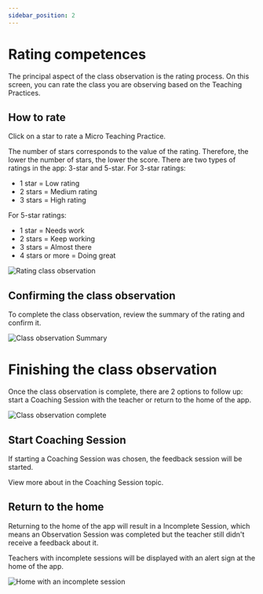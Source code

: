 ```yaml
---
sidebar_position: 2
---
```


# Rating competences

The principal aspect of the class observation is the rating process. On this screen, you can rate the class you are observing based on the Teaching Practices.

## How to rate

Click on a star to rate a Micro Teaching Practice.

The number of stars corresponds to the value of the rating. Therefore, the lower the number of stars, the lower the score. There are two types of ratings in the app: 3-star and 5-star.
For 3-star ratings:
- 1 star = Low rating
- 2 stars = Medium rating
- 3 stars = High rating

For 5-star ratings:
- 1 star = Needs work
- 2 stars = Keep working
- 3 stars = Almost there
- 4 stars or more = Doing great

![Rating class observation](/img/class_observation/rating_class_observation.png)

## Confirming the class observation

To complete the class observation, review the summary of the rating and confirm it.

![Class observation Summary](/img/class_observation/class_observation_summary.png)

# Finishing the class observation

Once the class observation is complete, there are 2 options to follow up: start a Coaching Session with the teacher or return to the home of the app.

![Class observation complete](/img/class_observation/class_observation_complete.png)

## Start Coaching Session

If starting a Coaching Session was chosen, the feedback session will be started.

View more about in the Coaching Session topic.

## Return to the home

Returning to the home of the app will result in a Incomplete Session, which means an Observation Session was completed but the teacher still didn't receive a feedback about it.

Teachers with incomplete sessions will be displayed with an alert sign at the home of the app.

![Home with an incomplete session](/img/incomplete_session/home_incomplete_session.png)
